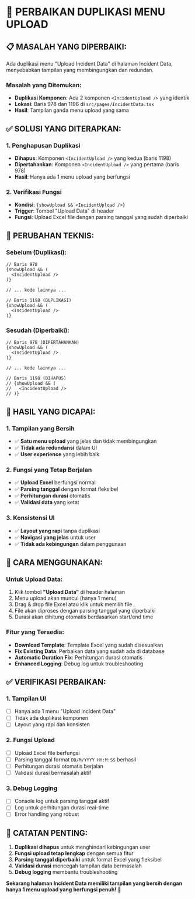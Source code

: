 # 🔧 PERBAIKAN DUPLIKASI MENU UPLOAD

## 📋 **MASALAH YANG DIPERBAIKI:**

Ada duplikasi menu "Upload Incident Data" di halaman Incident Data, menyebabkan tampilan yang membingungkan dan redundan.

### **Masalah yang Ditemukan:**
- **Duplikasi Komponen**: Ada 2 komponen `<IncidentUpload />` yang identik
- **Lokasi**: Baris 978 dan 1198 di `src/pages/IncidentData.tsx`
- **Hasil**: Tampilan ganda menu upload yang sama

## ✅ **SOLUSI YANG DITERAPKAN:**

### **1. Penghapusan Duplikasi**
- **Dihapus**: Komponen `<IncidentUpload />` yang kedua (baris 1198)
- **Dipertahankan**: Komponen `<IncidentUpload />` yang pertama (baris 978)
- **Hasil**: Hanya ada 1 menu upload yang berfungsi

### **2. Verifikasi Fungsi**
- **Kondisi**: `{showUpload && <IncidentUpload />}`
- **Trigger**: Tombol "Upload Data" di header
- **Fungsi**: Upload Excel file dengan parsing tanggal yang sudah diperbaiki

## 🔧 **PERUBAHAN TEKNIS:**

### **Sebelum (Duplikasi):**
```tsx
// Baris 978
{showUpload && (
  <IncidentUpload />
)}

// ... kode lainnya ...

// Baris 1198 (DUPLIKASI)
{showUpload && (
  <IncidentUpload />
)}
```

### **Sesudah (Diperbaiki):**
```tsx
// Baris 978 (DIPERTAHANKAN)
{showUpload && (
  <IncidentUpload />
)}

// ... kode lainnya ...

// Baris 1198 (DIHAPUS)
// {showUpload && (
//   <IncidentUpload />
// )}
```

## 🎯 **HASIL YANG DICAPAI:**

### **1. Tampilan yang Bersih**
- ✅ **Satu menu upload** yang jelas dan tidak membingungkan
- ✅ **Tidak ada redundansi** dalam UI
- ✅ **User experience** yang lebih baik

### **2. Fungsi yang Tetap Berjalan**
- ✅ **Upload Excel** berfungsi normal
- ✅ **Parsing tanggal** dengan format fleksibel
- ✅ **Perhitungan durasi** otomatis
- ✅ **Validasi data** yang ketat

### **3. Konsistensi UI**
- ✅ **Layout yang rapi** tanpa duplikasi
- ✅ **Navigasi yang jelas** untuk user
- ✅ **Tidak ada kebingungan** dalam penggunaan

## 🚀 **CARA MENGGUNAKAN:**

### **Untuk Upload Data:**
1. Klik tombol **"Upload Data"** di header halaman
2. Menu upload akan muncul (hanya 1 menu)
3. Drag & drop file Excel atau klik untuk memilih file
4. File akan diproses dengan parsing tanggal yang diperbaiki
5. Durasi akan dihitung otomatis berdasarkan start/end time

### **Fitur yang Tersedia:**
- **Download Template**: Template Excel yang sudah disesuaikan
- **Fix Existing Data**: Perbaikan data yang sudah ada di database
- **Automatic Duration Fix**: Perhitungan durasi otomatis
- **Enhanced Logging**: Debug log untuk troubleshooting

## ✅ **VERIFIKASI PERBAIKAN:**

### **1. Tampilan UI**
- [ ] Hanya ada 1 menu "Upload Incident Data"
- [ ] Tidak ada duplikasi komponen
- [ ] Layout yang rapi dan konsisten

### **2. Fungsi Upload**
- [ ] Upload Excel file berfungsi
- [ ] Parsing tanggal format `DD/M/YYYY HH:M:SS` berhasil
- [ ] Perhitungan durasi otomatis berjalan
- [ ] Validasi durasi bermasalah aktif

### **3. Debug Logging**
- [ ] Console log untuk parsing tanggal aktif
- [ ] Log untuk perhitungan durasi real-time
- [ ] Error handling yang robust

## 📝 **CATATAN PENTING:**

1. **Duplikasi dihapus** untuk menghindari kebingungan user
2. **Fungsi upload tetap lengkap** dengan semua fitur
3. **Parsing tanggal diperbaiki** untuk format Excel yang fleksibel
4. **Validasi durasi** mencegah tampilan data bermasalah
5. **Debug logging** membantu troubleshooting

**Sekarang halaman Incident Data memiliki tampilan yang bersih dengan hanya 1 menu upload yang berfungsi penuh!** 🎯
